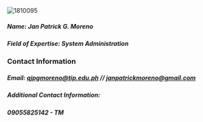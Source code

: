 ![1810095](https://user-images.githubusercontent.com/75431985/101180891-2722a980-3687-11eb-9b82-eea59eebb3a0.jpg)  
##### Name: Jan Patrick G. Moreno  
##### Field of Expertise: System Administration  


### Contact Information  
##### Email: qjpgmoreno@tip.edu.ph // janpatrickmoreno@gmail.com
##### Additional Contact Information:
##### 09055825142 - TM
